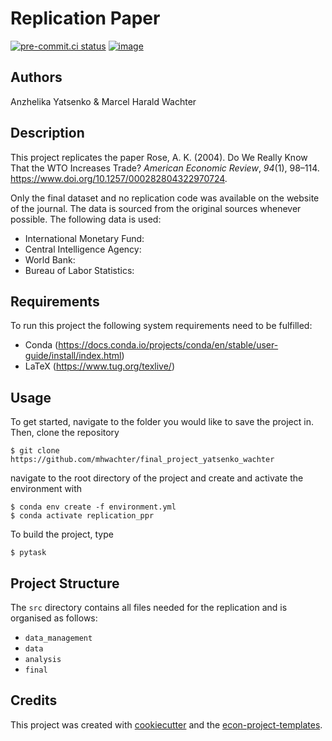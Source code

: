 # Replication Paper

[![pre-commit.ci status](https://results.pre-commit.ci/badge/github/mhwachter/replication_ppr/main.svg)](https://results.pre-commit.ci/latest/github/mhwachter/replication_ppr/main)
[![image](https://img.shields.io/badge/code%20style-black-000000.svg)](https://github.com/psf/black)

## Authors

Anzhelika Yatsenko & Marcel Harald Wachter

## Description

This project replicates the paper Rose, A. K. (2004). Do We Really Know That the WTO
Increases Trade? *American Economic Review*, *94*(1), 98–114.
https://www.doi.org/10.1257/000282804322970724.

Only the final dataset and no replication code was available on the website of the
journal. The data is sourced from the original sources whenever possible. The following
data is used:

- International Monetary Fund:
- Central Intelligence Agency:
- World Bank:
- Bureau of Labor Statistics:

## Requirements

To run this project the following system requirements need to be fulfilled:

- Conda (https://docs.conda.io/projects/conda/en/stable/user-guide/install/index.html)
- LaTeX (https://www.tug.org/texlive/)

## Usage

To get started, navigate to the folder you would like to save the project in. Then,
clone the repository

```console
$ git clone https://github.com/mhwachter/final_project_yatsenko_wachter
```

navigate to the root directory of the project and create and activate the environment
with

```console
$ conda env create -f environment.yml
$ conda activate replication_ppr
```

To build the project, type

```console
$ pytask
```

## Project Structure

The `src` directory contains all files needed for the replication and is organised as
follows:

- `data_management`
- `data`
- `analysis`
- `final`

## Credits

This project was created with [cookiecutter](https://github.com/audreyr/cookiecutter)
and the
[econ-project-templates](https://github.com/OpenSourceEconomics/econ-project-templates).
